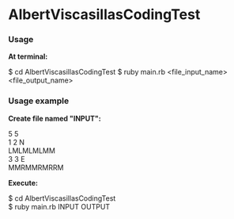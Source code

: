 AlbertViscasillasCodingTest
===========================

<h3>Usage</h3>

<b>At terminal:</b>

$ cd AlbertViscasillasCodingTest
$ ruby main.rb <file_input_name> <file_output_name>


<h3>Usage example</h3>

<b>Create file named "INPUT":</b>

5 5<br/>
1 2 N<br/>
LMLMLMLMM<br/>
3 3 E<br/>
MMRMMRMRRM<br/>

<b>Execute:</b>

$ cd AlbertViscasillasCodingTest<br/>
$ ruby main.rb INPUT OUTPUT